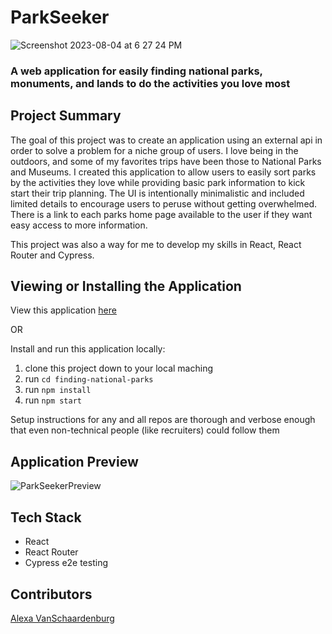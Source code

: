 # ParkSeeker
![Screenshot 2023-08-04 at 6 27 24 PM](https://github.com/AlexaVanSchaardenburg/finding-national-parks/assets/125763236/c26d1edc-fc14-45b7-8654-58adf19470de)
### A web application for easily finding national parks, monuments, and lands to do the activities you love most 

## Project Summary
The goal of this project was to create an application using an external api in order to solve a problem for a niche group of users. I love being in the outdoors, and some of my favorites trips have been those to National Parks and Museums. I created this application to allow users to easily sort parks by the activities they love while providing basic park information to kick start their trip planning. The UI is intentionally minimalistic and included limited details to encourage users to peruse without getting overwhelmed. There is a link to each parks home page available to the user if they want easy access to more information.

This project was also a way for me to develop my skills in React, React Router and Cypress.

## Viewing or Installing the Application
View this application [here](https://finding-national-parks.vercel.app/)

OR

Install and run this application locally:
1. clone this project down to your local maching
2. run `cd finding-national-parks`
3. run `npm install`
4. run `npm start`

Setup instructions for any and all repos are thorough and verbose enough that even non-technical people (like recruiters) could follow them

## Application Preview
![ParkSeekerPreview](https://github.com/AlexaVanSchaardenburg/finding-national-parks/assets/125763236/158674d2-0210-4000-bc8d-5fc323a20cd4)

## Tech Stack
- React
- React Router
- Cypress e2e testing

## Contributors
[Alexa VanSchaardenburg](https://github.com/AlexaVanSchaardenburg)


